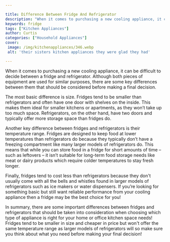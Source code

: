 ```yaml
---

title: Difference Between Fridge And Refrigerator
description: "When it comes to purchasing a new cooling appliance, it can be difficult to decide between a fridge and refrigerator. Although bot...get the full scoop"
keywords: fridge
tags: ["Kitchen Appliances"]
author: Curtis
categories: ["Household Appliances"]
cover: 
 image: /img/kitchenappliances/346.webp
 alt: 'their sisters kitchen appliances they were glad they had'

---
```


When it comes to purchasing a new cooling appliance, it can be difficult to decide between a fridge and refrigerator. Although both pieces of equipment are used for similar purposes, there are some key differences between them that should be considered before making a final decision. 

The most basic difference is size. Fridges tend to be smaller than refrigerators and often have one door with shelves on the inside. This makes them ideal for smaller kitchens or apartments, as they won’t take up too much space. Refrigerators, on the other hand, have two doors and typically offer more storage space than fridges do. 

Another key difference between fridges and refrigerators is their temperature range. Fridges are designed to keep food at lower temperatures than refrigerators do because they typically don’t have a freezing compartment like many larger models of refrigerators do. This means that while you can store food in a fridge for short amounts of time – such as leftovers – it isn’t suitable for long-term food storage needs like meat or dairy products which require colder temperatures to stay fresh longer. 

Finally, fridges tend to cost less than refrigerators because they don't usually come with all the bells and whistles found in larger models of refrigerators such as ice makers or water dispensers. If you’re looking for something basic but still want reliable performance from your cooling appliance then a fridge may be the best choice for you! 

In summary, there are some important differences between fridges and refrigerators that should be taken into consideration when choosing which type of appliance is right for your home or office kitchen space needs! Fridges tend to be smaller in size and cheaper in price but won't offer the same temperature range as larger models of refrigerators will so make sure you think about what you need before making your final decision!
